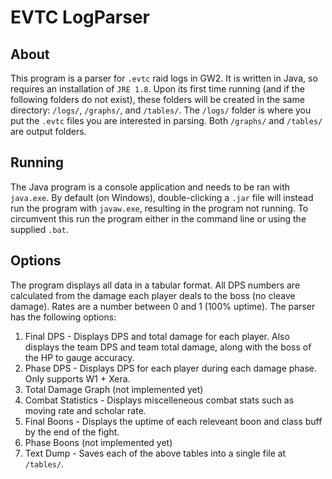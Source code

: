 # EVTC LogParser

## About

This program is a parser for ` .evtc ` raid logs in GW2. It is written in Java, so requires an installation of ` JRE 1.8 `. Upon its first time running (and if the following folders do not exist), these folders will be created in the same directory: ` /logs/ `, ` /graphs/ `, and ` /tables/ `. The ` /logs/ ` folder is where you put the ` .evtc ` files you are interested in parsing. Both ` /graphs/ ` and ` /tables/ ` are output folders.

## Running

The Java program is a console application and needs to be ran with ` java.exe `. By default (on Windows), double-clicking a ` .jar ` file will instead run the program with ` javaw.exe `, resulting in the program not running. To circumvent this run the program either in the command line or using the supplied ` .bat `.

## Options

The program displays all data in a tabular format. All DPS numbers are calculated from the damage each player deals to the boss (no cleave damage). Rates are a number between 0 and 1 (100% uptime). The parser has the following options:

1. Final DPS - Displays DPS and total damage for each player. Also displays the team DPS and team total damage, along with the boss of the HP to gauge accuracy.
2. Phase DPS - Displays DPS for each player during each damage phase. Only supports W1 + Xera.
3. Total Damage Graph (not implemented yet)
4. Combat Statistics - Displays miscelleneous combat stats such as moving rate and scholar rate.
5. Final Boons - Displays the uptime of each releveant boon and class buff by the end of the fight.
6. Phase Boons (not implemented yet)
7. Text Dump - Saves each of the above tables into a single file at ` /tables/ `.
 
